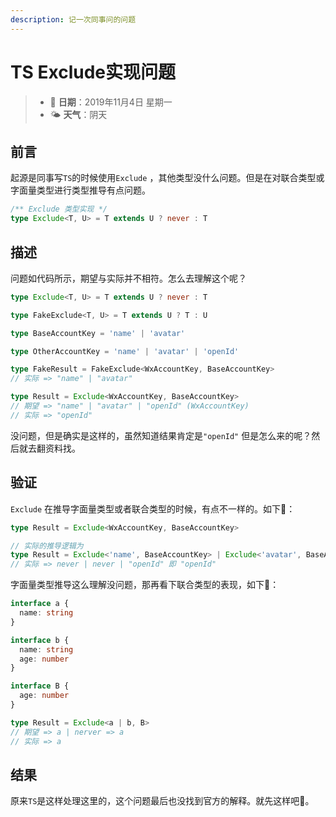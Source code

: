 ```yaml
---
description: 记一次同事问的问题
---
```


# TS Exclude实现问题

> * 📅 **日期**：2019年11月4日 星期一
> * 🌤 **天气**：阴天

## 前言

起源是同事写`TS`的时候使用`Exclude` ，其他类型没什么问题。但是在对联合类型或字面量类型进行类型推导有点问题。

```typescript
/** Exclude 类型实现 */
type Exclude<T, U> = T extends U ? never : T
```

## 描述

问题如代码所示，期望与实际并不相符。怎么去理解这个呢？

```typescript
type Exclude<T, U> = T extends U ? never : T

type FakeExclude<T, U> = T extends U ? T : U

type BaseAccountKey = 'name' | 'avatar'

type OtherAccountKey = 'name' | 'avatar' | 'openId'

type FakeResult = FakeExclude<WxAccountKey, BaseAccountKey>
// 实际 => "name" | "avatar"

type Result = Exclude<WxAccountKey, BaseAccountKey>
// 期望 => "name" | "avatar" | "openId" (WxAccountKey)
// 实际 => "openId"
```

没问题，但是确实是这样的，虽然知道结果肯定是`"openId"` 但是怎么来的呢？然后就去翻资料找。

## 验证

`Exclude` 在推导字面量类型或者联合类型的时候，有点不一样的。如下🌰：

```typescript
type Result = Exclude<WxAccountKey, BaseAccountKey>

// 实际的推导逻辑为
type Result = Exclude<'name', BaseAccountKey> | Exclude<'avatar', BaseAccountKey> | Exclude<'openId', BaseAccountKey>
// 实际 => never | never | "openId" 即 "openId"
```

字面量类型推导这么理解没问题，那再看下联合类型的表现，如下🌰：

```typescript
interface a {
  name: string
}

interface b {
  name: string
  age: number
}

interface B {
  age: number
}

type Result = Exclude<a | b, B>
// 期望 => a | nerver => a
// 实际 => a
```

## 结果

原来`TS`是这样处理这里的，这个问题最后也没找到官方的解释。就先这样吧🙈。

